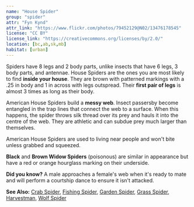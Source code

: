 ```yaml
---
name: "House Spider"
group: "spider"
attr: "Fyn Kynd"
attr_link: "https://www.flickr.com/photos/79452129@N02/13476178545"
license: "CC BY"
license_link: "https://creativecommons.org/licenses/by/2.0/"
location: [bc,ab,sk,mb]
habitat: [urban]
---
```

Spiders have 8 legs and 2 body parts, unlike insects that have 6 legs, 3 body parts, and antennae. House Spiders are the ones you are most likely to find **inside your house**. They are brown with patterned markings with a .25 in body and 1 in across with legs outspread. Their **first pair of legs** is almost 3 times as long as their body.

American House Spiders build a **messy web**. Insect passersby become entangled in the trap lines that connect the web to a surface. When this happens, the spider throws silk thread over its prey and hauls it into the centre of the web. They are athletic and can subdue prey much larger than themselves.

American House Spiders are used to living near people and won't bite unless grabbed and squeezed.

**Black** and **Brown Widow Spiders** (poisonous) are similar in appearance but have a red or orange hourglass marking on their underside.

**Did you know?** A male approaches a female's web when it's ready to mate and will perform a courtship dance to ensure it isn't attacked.

<!-- generated, do not edit -->
**See Also:**
[Crab Spider](/{{section}}/crabspid),
[Fishing Spider](/{{section}}/fishspid),
[Garden Spider](/{{section}}/gardspid),
[Grass Spider](/{{section}}/gras_spid),
[Harvestman](/{{section}}/harvest),
[Wolf Spider](/{{section}}/wolfspid)

